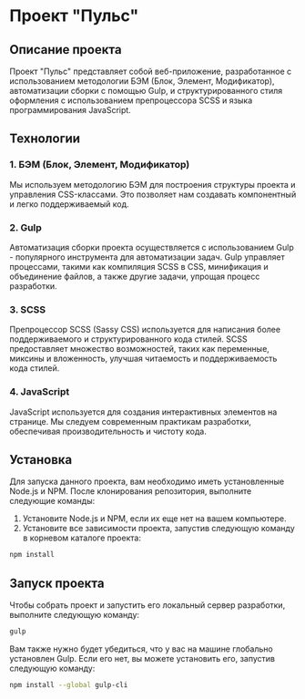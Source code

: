 # Проект "Пульс"

## Описание проекта

Проект "Пульс" представляет собой веб-приложение, разработанное с использованием методологии БЭМ (Блок, Элемент, Модификатор), автоматизации сборки с помощью Gulp, и структурированного стиля оформления с использованием препроцессора SCSS и языка программирования JavaScript.

## Технологии

### 1. БЭМ (Блок, Элемент, Модификатор)

Мы используем методологию БЭМ для построения структуры проекта и управления CSS-классами. Это позволяет нам создавать компонентный и легко поддерживаемый код.

### 2. Gulp

Автоматизация сборки проекта осуществляется с использованием Gulp - популярного инструмента для автоматизации задач. Gulp управляет процессами, такими как компиляция SCSS в CSS, минификация и объединение файлов, а также другие задачи, упрощая процесс разработки.

### 3. SCSS

Препроцессор SCSS (Sassy CSS) используется для написания более поддерживаемого и структурированного кода стилей. SCSS предоставляет множество возможностей, таких как переменные, миксины и вложенность, улучшая читаемость и поддерживаемость кода стилей.

### 4. JavaScript

JavaScript используется для создания интерактивных элементов на странице. Мы следуем современным практикам разработки, обеспечивая производительность и чистоту кода.

## Установка

Для запуска данного проекта, вам необходимо иметь установленные Node.js и NPM. После клонирования репозитория, выполните следующие команды:

1. Установите Node.js и NPM, если их еще нет на вашем компьютере.
2. Установите все зависимости проекта, запустив следующую команду в корневом каталоге проекта:

```bash
npm install
```
## Запуск проекта
Чтобы собрать проект и запустить его локальный сервер разработки, выполните следующую команду:

```bash
gulp
```
Вам также нужно будет убедиться, что у вас на машине глобально установлен Gulp. Если его нет, вы можете установить его, запустив следующую команду:

```bash
npm install --global gulp-cli
```